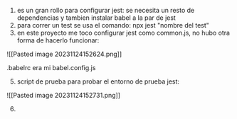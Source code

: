 1. es un gran rollo para configurar jest: se necesita un resto de dependencias y tambien instalar babel a la par de jest
2. para correr un test se usa el comando: npx jest "nombre del test"
3. en este proyecto me toco configurar jest como common.js, no hubo otra forma de hacerlo funcionar:

![[Pasted image 20231124152624.png]]

.babelrc era mi babel.config.js

5. script de prueba para probar el entorno de prueba jest:

![[Pasted image 20231124152731.png]]


6. 